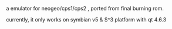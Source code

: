 a emulator for neogeo/cps1/cps2 , ported from final burning rom.

currently, it only works on symbian v5 & S^3 platform with qt 4.6.3